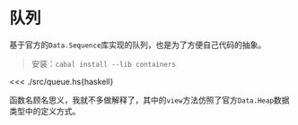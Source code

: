 # 队列

基于官方的`Data.Sequence`库实现的队列，也是为了方便自己代码的抽象。

> 安装：`cabal install --lib containers`

<<< ./src/queue.hs{haskell}

函数名顾名思义，我就不多做解释了，其中的`view`方法仿照了官方`Data.Heap`数据类型中的定义方式。
